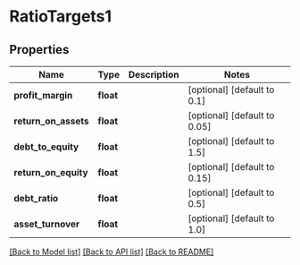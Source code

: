 # RatioTargets1

## Properties
Name | Type | Description | Notes
------------ | ------------- | ------------- | -------------
**profit_margin** | **float** |  | [optional] [default to 0.1]
**return_on_assets** | **float** |  | [optional] [default to 0.05]
**debt_to_equity** | **float** |  | [optional] [default to 1.5]
**return_on_equity** | **float** |  | [optional] [default to 0.15]
**debt_ratio** | **float** |  | [optional] [default to 0.5]
**asset_turnover** | **float** |  | [optional] [default to 1.0]

[[Back to Model list]](../README.md#documentation-for-models) [[Back to API list]](../README.md#documentation-for-api-endpoints) [[Back to README]](../README.md)


